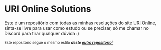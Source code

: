 # URI Online Solutions
Este é um repositório com todas as minhas resoluções do site [URI Online](https://www.urionlinejudge.com.br/judge/en/), sinta-se livre para usar como estudo ou se precisar, só me chamar no Discord para tirar qualquer dúvida :)

<sub>Este repositório segue o mesmo estilo **_deste [outro repositório²](https://github.com/LaksCastro/hacker-rank-solutions)_**</sub>
